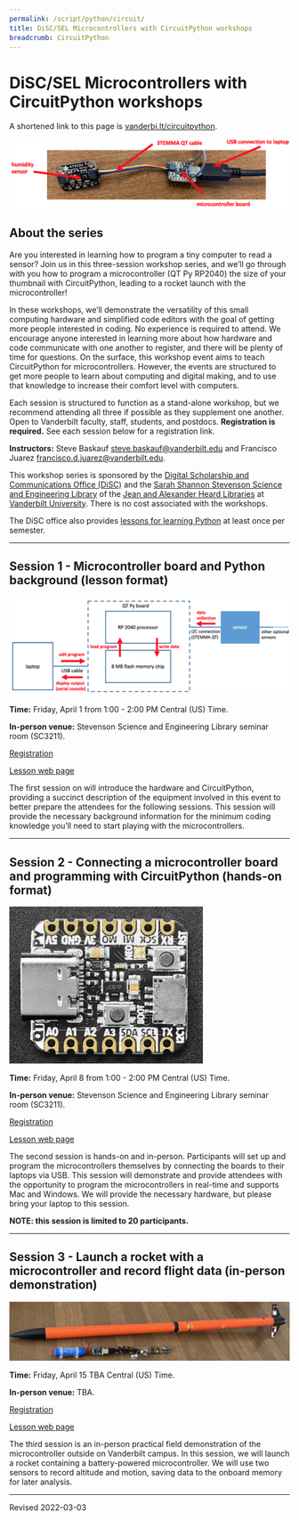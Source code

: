 ```yaml
---
permalink: /script/python/circuit/
title: DiSC/SEL Microcontrollers with CircuitPython workshops
breadcrumb: CircuitPython
---
```


# DiSC/SEL Microcontrollers with CircuitPython workshops

A shortened link to this page is [vanderbi.lt/circuitpython](http://vanderbi.lt/circuitpython).

![QT Py RP2040 and humidity sensor](images/qt_py_sensor.png)

## About the series

Are you interested in learning how to program a tiny computer to read a sensor? Join us in this three-session workshop series, and we’ll go through with you how to program a microcontroller (QT Py RP2040) the size of your thumbnail with CircuitPython, leading to a rocket launch with the microcontroller! 

In these workshops, we’ll demonstrate the versatility of this small computing hardware and simplified code editors with the goal of getting more people interested in coding. No experience is required to attend. We encourage anyone interested in learning more about how hardware and code communicate with one another to register, and there will be plenty of time for questions. On the surface, this workshop event aims to teach CircuitPython for microcontrollers. However, the events are structured to get more people to learn about computing and digital making, and to use that knowledge to increase their comfort level with computers. 

Each session is structured to function as a stand-alone workshop, but we recommend attending all three if possible as they supplement one another. Open to Vanderbilt faculty, staff, students, and postdocs. **Registration is required.** See each session below for a registration link.

**Instructors:** Steve Baskauf [steve.baskauf@vanderbilt.edu](mailto:steve.baskauf@vanderbilt.edu) and Francisco Juarez [francisco.d.juarez@vanderbilt.edu](mailto:francisco.d.juarez@vanderbilt.edu).

This workshop series is sponsored by the [Digital Scholarship and Communications Office (DiSC)](https://www.library.vanderbilt.edu/scholarly/) and the [Sarah Shannon Stevenson Science and Engineering Library](https://www.library.vanderbilt.edu/science/) of the [Jean and Alexander Heard Libraries](https://www.library.vanderbilt.edu/) at [Vanderbilt University](https://www.vanderbilt.edu/). There is no cost associated with the workshops.

The DiSC office also provides [lessons for learning Python](http://vanderbi.lt/py) at least once per semester.

----

## Session 1 - Microcontroller board and Python background (lesson format)

![QT Py system architecture](images/qt_py_diagram.png)

**Time:** Friday, April 1 from 1:00 - 2:00 PM Central (US) Time. 

**In-person venue:** Stevenson Science and Engineering Library seminar room (SC3211). 

[Registration]()

[Lesson web page](../../codegraf/038/)

The first session on will introduce the hardware and CircuitPython, providing a succinct description of the equipment involved in this event to better prepare the attendees for the following sessions. This session will provide the necessary background information for the minimum coding knowledge you’ll need to start playing with the microcontrollers.  

----

## Session 2 - Connecting a microcontroller board and programming with CircuitPython (hands-on format)

![QT Py system architecture](images/qt_py_board.jpg)

**Time:** Friday, April 8 from 1:00 - 2:00 PM Central (US) Time. 

**In-person venue:** Stevenson Science and Engineering Library seminar room (SC3211). 

[Registration]()

[Lesson web page](../../codegraf/039/)

The second session is hands-on and in-person. Participants will set up and program the microcontrollers themselves by connecting the boards to their laptops via USB. This session will demonstrate and provide attendees with the opportunity to program the microcontrollers in real-time and supports Mac and Windows. We will provide the necessary hardware, but please bring your laptop to this session. 

**NOTE: this session is limited to 20 participants.**

----

## Session 3 - Launch a rocket with a microcontroller and record flight data (in-person demonstration)

![model rocket with microcontroller and sensors](images/rocket_sensors.jpg)

**Time:** Friday, April 15 TBA Central (US) Time. 

**In-person venue:** TBA. 

[Registration]()

[Lesson web page](../../codegraf/040/)

The third session is an in-person practical field demonstration of the microcontroller outside on Vanderbilt campus. In this session, we will launch a rocket containing a battery-powered microcontroller. We will use two sensors to record altitude and motion, saving data to the onboard memory for later analysis.

----
Revised 2022-03-03

